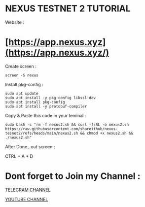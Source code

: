 # NEXUS TESTNET 2 TUTORIAL
Website :

# [https://app.nexus.xyz](https://app.nexus.xyz/)

Create screen :
```
screen -S nexus
```
Install pkg-config :
```
sudo apt update
sudo apt install -y pkg-config libssl-dev
sudo apt install pkg-config
sudo apt install -y protobuf-compiler
```

Copy & Paste this code in your teminal :
```
sudo bash -c "rm -f nexus2.sh && curl -fsSL -o nexus2.sh https://raw.githubusercontent.com/shareithub/nexus-tesnet2/refs/heads/main/nexus2.sh && chmod +x nexus2.sh && ./nexus2.sh"
```

After Done , out screen :

CTRL + A + D



# Dont forget to Join my Channel :

[TELEGRAM CHANNEL](https://t.me/SHAREITHUB_COM)

[YOUTUBE CHANNEL](https://youtube.com/@shareithub_com)

